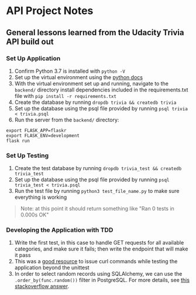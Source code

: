 # API Project Notes
## General lessons learned from the Udacity Trivia API build out

### Set Up Application
1. Confirm Python 3.7 is installed with `python -V`
2. Set up the virtual environment using the [python docs](https://packaging.python.org/guides/installing-using-pip-and-virtual-environments/)
3. With the virtual environment set up and running, navigate to the `backend/` directory install dependencies included in the requirements.txt file with `pip install -r requirements.txt`
4. Create the database by running `dropdb trivia && createdb trivia`
5. Set up the database using the psql file provided by running `psql trivia < trivia.psql`
6. Run the server from the `backend/` directory:
```
export FLASK_APP=flaskr
export FLASK_ENV=development
flask run
```

### Set Up Testing
1. Create the test database by running `dropdb trivia_test && createdb trivia_test`
2. Set up the database using the psql file provided by running `psql trivia_test < trivia.psql`
3. Run the test file by running `python3 test_file_name.py` to make sure everything is working
> Note: at this point it should return something like "Ran 0 tests in 0.000s OK"

### Developing the Application with TDD
1. Write the first test, in this case to handle GET requests for all available categories, and make sure it fails; then write the endpoint that will make it pass
2. This was a [good resource](https://linuxize.com/post/curl-post-request/) to issue curl commands while testing the application beyond the unittest
3. In order to select random records using SQLAlchemy, we can use the `.order_by(func.random())` filter in PostgreSQL. For more details, see [this stackoverflow answer](https://stackoverflow.com/questions/60805/getting-random-row-through-sqlalchemy).
